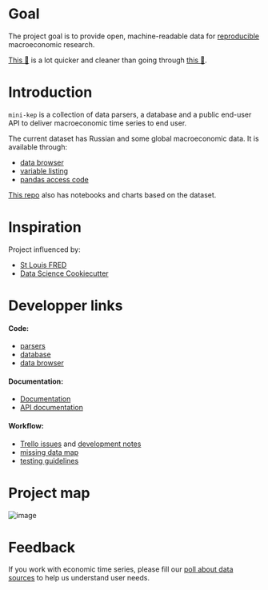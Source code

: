 Goal
====

The project goal is to provide open, machine-readable data for [reproducible](http://replication.uni-goettingen.de/wiki/index.php/Main_Page) macroeconomic research.

[This :page_with_curl:](http://minikep-db.herokuapp.com/ru/series/GDP/a/yoy/1998/2017) is a lot quicker and cleaner
than going through [this :mountain_bicyclist:](http://www.gks.ru/wps/wcm/connect/rosstat_main/rosstat/ru/statistics/publications/catalog/doc_1140080765391).

Introduction
============

```mini-kep``` is a collection of data parsers, a database and a public end-user API 
to deliver macroeconomic time series to end user.

The current dataset has Russian and some global macroeconomic data. It is available through:
- [data browser](http://macrodash.herokuapp.com)
- [variable listing](https://github.com/mini-kep/db/blob/master/doc/listing.md)
- [pandas access code](https://github.com/mini-kep/user-charts/blob/master/access.py) 

[This repo](https://github.com/mini-kep/user-charts) also has notebooks and charts based on the dataset. 

Inspiration  
===========

Project influenced by:
- [St Louis FRED](https://fred.stlouisfed.org) 
- [Data Science Cookiecutter](https://drivendata.github.io/cookiecutter-data-science)


Developper links  
================

#### Code:
- [parsers](https://github.com/mini-kep/parsers)
- [database](https://github.com/mini-kep/db)
- [data browser](https://github.com/mini-kep/frontend-dash)  

#### Documentation:
- [Documentation](https://mini-kep.github.io/documentation)
- [API documentation](https://github.com/mini-kep/db/blob/master/README.md)

#### Workflow:
- [Trello issues](https://trello.com/b/ioHBMwH7/minikep) and [development notes](DEV.md) 
- [missing data map](https://github.com/mini-kep/datamap/blob/master/minikep_missing_values.ipynb) 
- [testing guidelines](https://github.com/mini-kep/guidelines/blob/master/testing.md)

Project map 
===========

![image](https://user-images.githubusercontent.com/9265326/33287171-de70bbf6-d3c8-11e7-8319-b4d69007fddb.png)


Feedback
========

If you work with economic time series, please fill our [poll about data sources](https://goo.gl/2wY43R)
to help us understand user needs.

